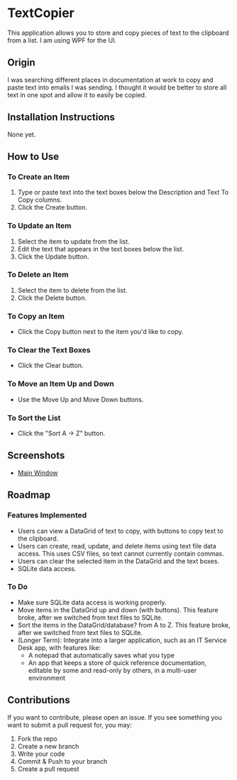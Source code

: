 # TextCopier
This application allows you to store and copy pieces of text to the clipboard from a list. I am using WPF for the UI.

## Origin
I was searching different places in documentation at work to copy and paste text into emails I was sending. I thought it would be better to store all text in one spot and allow it to easily be copied.

## Installation Instructions
None yet.

## How to Use
### To Create an Item
1. Type or paste text into the text boxes below the Description and Text To Copy columns.
2. Click the Create button.
### To Update an Item
1. Select the item to update from the list.
2. Edit the text that appears in the text boxes below the list.
3. Click the Update button.
### To Delete an Item
1. Select the item to delete from the list.
2. Click the Delete button.
### To Copy an Item
* Click the Copy button next to the item you'd like to copy.
### To Clear the Text Boxes
* Click the Clear button.
### To Move an Item Up and Down
* Use the Move Up and Move Down buttons.
### To Sort the List
* Click the "Sort A -> Z" button.

## Screenshots
* [Main Window](Screenshots/main-window.png)

## Roadmap
### Features Implemented
* Users can view a DataGrid of text to copy, with buttons to copy text to the clipboard.
* Users can create, read, update, and delete items using text file data access. This uses CSV files, so text cannot currently contain commas.
* Users can clear the selected item in the DataGrid and the text boxes.
* SQLite data access.

### To Do
* Make sure SQLite data access is working properly.
* Move items in the DataGrid up and down (with buttons). This feature broke, after we switched from text files to SQLite.
* Sort the items in the DataGrid/database? from A to Z. This feature broke, after we switched from text files to SQLite.
* (Longer Term): Integrate into a larger application, such as an IT Service Desk app, with features like:
    * A notepad that automatically saves what you type
    * An app that keeps a store of quick reference documentation, editable by some and read-only by others, in a multi-user environment

## Contributions
If you want to contribute, please open an issue. If you see something you want to submit a pull request for, you may:
1. Fork the repo
2. Create a new branch
3. Write your code
4. Commit & Push to your branch
5. Create a pull request
